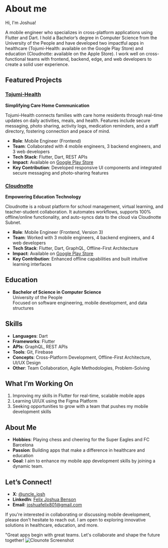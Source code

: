 # About me

Hi, I'm Joshua! 

A mobile engineer who specializes in cross-platform applications using Flutter and Dart. I hold a Bachelor’s degree in Computer Science from the University of the People and have developed two impactful apps in healthcare (Tojumi-Health: available on the Google Play Store) and education (Cloudnotte: available on the Apple Store). I work well on cross-functional teams with frontend, backend, edge, and web developers to create a solid user experience.

## Featured Projects

### [Tojumi-Health](https://play.google.com/store/apps/details?id=com.tojumi.tojumi_health_app&hl=en-US)
**Simplifying Care Home Communication**

Tojumi-Health connects families with care home residents through real-time updates on daily activities, meals, and health. Features include secure messaging, photo sharing, activity logs, medication reminders, and a staff directory, fostering connection and peace of mind.

- **Role**: Mobile Engineer (Frontend)
- **Team**: Collaborated with 4 mobile engineers, 3 backend engineers, and 3 web developers
- **Tech Stack**: Flutter, Dart, REST APIs
- **Impact**: Available on [Google Play Store](https://play.google.com/store/apps/details?id=com.tojumi.tojumi_health_app&hl=en-US)
- **Key Contribution**: Developed responsive UI components and integrated secure messaging and photo-sharing features

### [Cloudnotte](https://apps.apple.com/ng/app/cloudnotte/id6744467652)
**Empowering Education Technology**

Cloudnotte is a robust platform for school management, virtual learning, and teacher-student collaboration. It automates workflows, supports 100% offline/online functionality, and auto-syncs data to the cloud via Cloudnotte Subnet.

- **Role**: Mobile Engineer (Frontend, Version 3)
- **Team**: Worked with 3 mobile engineers, 4 backend engineers, and 4 web developers
- **Tech Stack**: Flutter, Dart, GraphQL, Offline-First Architecture
- **Impact**: Available on [Google Play Store](https://play.google.com/store/apps/details?id=app.cloudnotte&hl=en-US)
- **Key Contribution**: Enhanced offline capabilities and built intuitive learning interfaces

## Education

- **Bachelor of Science in Computer Science**  
  University of the People  
  Focused on software engineering, mobile development, and data structures

## Skills

- **Languages**: Dart
- **Frameworks**: Flutter
- **APIs**: GraphQL, REST APIs
- **Tools**: Git, Firebase
- **Concepts**: Cross-Platform Development, Offline-First Architecture, UI/UX Design
- **Other**: Team Collaboration, Agile Methodologies, Problem-Solving

## What I’m Working On

1. Improving my skills in Flutter for real-time, scalable mobile apps
2. Learning UI/UX using the Figma Platform 
3. Seeking opportunities to grow with a team that pushes my mobile development skills

## About Me

- **Hobbies**: Playing chess and cheering for the Super Eagles and FC Barcelona
- **Passion**: Building apps that make a difference in healthcare and education
- **Goal**: I aim to enhance my mobile app development skills by joining a dynamic team.

## Let’s Connect!

- **X**: [@uncle_josh](https://x.com/uncle_josh)
- **LinkedIn**: [Felix Joshua Benson](https://linkedin.com/in/felix-joshua-benson-2a9547146/)
- **Email**: [joshuafelix801@gmail.com](mailto:joshuafelix801@gmail.com)

If you're interested in collaborating or discussing mobile development, please don't hesitate to reach out. I am open to exploring innovative solutions in healthcare, education, and more.

"Great apps begin with great teams. Let's collaborate and shape the future together!
![Clounote Screenshot](https://github.com/user-attachments/assets/e2801587-6197-4637-b3a4-3e8d2bd04ddc)
